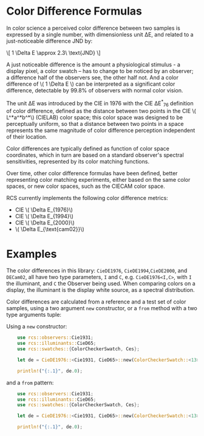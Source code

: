 
# Color Difference Formulas

In color science a perceived color difference between two samples is expressed by a single number,
with dimensionless unit &Delta;E, and related to a just-noticeable difference JND by:

\\[  1 \Delta E \approx 2.3\ \text{JND}  \\]

A just noticeable difference is the amount a physiological stimulus - a display pixel, a color swatch – has to change to
be noticed by an observer; a difference half of the observers see, the other half not.
And a color difference of \\( 1 \Delta E \\) can be interpreted as a significant color difference, detectable by 99.8% of observers with normal color vision.

The unit &Delta;E  was introduced by the CIE in 1976 with the CIE &Delta;E<sup>\*</sup><sub>76</sub> definition of color difference, 
defined as the distance between two points in the CIE \\( L^\*a^\*b\^*\\) (CIELAB) color space;
this color space was designed to be perceptually uniform, so that a distance between two points in a space represents
the same magnitude of color difference perception independent of their location.

Color differences are typically defined as function of color space coordinates, which
in turn are based on a standard observer's spectral sensitivities, represented by its color matching functions.

Over time, other color difference formulas have been defined, better representing color matching experiments,
either based on the same color spaces, or new color spaces, such as the CIECAM color space.

RCS currently implements the following color difference metrics:

- CIE \\( \Delta E_{1976}\\)
- CIE \\( \Delta E_{1994}\\)
- CIE \\( \Delta E_{2000}\\)
- \\( \Delta E_{\text{cam02}}\\)

# Examples

The color differences in this library: `CieDE1976`, `CieDE1994`,`CieDE2000`, and `DECam02`,
all have two type parameters, `I` and `C`, e.g. `CieDE1976<I,C>`, with `I` the illuminant, and `C` the Observer being used.
When comparing colors on a display, the illuminant is the display white source, as a spectral distribution.

Color differences are calculated from a reference and a test set of color samples, using a two argument `new` constructor, or a `from` method with a two type arguments tuple:

Using a `new` constructor:

```rust
    use rcs::observers::Cie1931;
    use rcs::illuminants::CieD65;
    use rcs::swatches::{ColorCheckerSwatch, Ces};

    let de = CieDE1976::<Cie1931, CieD65>::new(ColorCheckerSwatch::<13>, Ces);

    println!("{:.1}", de.0);
```
and a `from` pattern:

```rust
    use rcs::observers::Cie1931;
    use rcs::illuminants::CieD65;
    use rcs::swatches::{ColorCheckerSwatch, Ces};

    let de = CieDE1976::<Cie1931, CieD65>::new(ColorCheckerSwatch::<13>, Ces);

    println!("{:.1}", de.0);
```